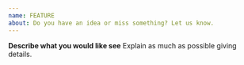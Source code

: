 ```yaml
---
name: FEATURE
about: Do you have an idea or miss something? Let us know.
---
```


**Describe what you would like see**
Explain as much as possible giving details.